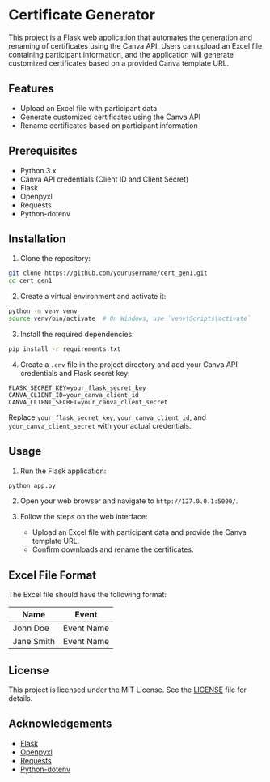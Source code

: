# Certificate Generator

This project is a Flask web application that automates the generation and renaming of certificates using the Canva API. Users can upload an Excel file containing participant information, and the application will generate customized certificates based on a provided Canva template URL.

## Features

- Upload an Excel file with participant data
- Generate customized certificates using the Canva API
- Rename certificates based on participant information

## Prerequisites

- Python 3.x
- Canva API credentials (Client ID and Client Secret)
- Flask
- Openpyxl
- Requests
- Python-dotenv

## Installation

1. Clone the repository:

```sh
git clone https://github.com/yourusername/cert_gen1.git
cd cert_gen1
```

2. Create a virtual environment and activate it:

```sh
python -m venv venv
source venv/bin/activate  # On Windows, use `venv\Scripts\activate`
```

3. Install the required dependencies:

```sh
pip install -r requirements.txt
```

4. Create a `.env` file in the project directory and add your Canva API credentials and Flask secret key:

```plaintext
FLASK_SECRET_KEY=your_flask_secret_key
CANVA_CLIENT_ID=your_canva_client_id
CANVA_CLIENT_SECRET=your_canva_client_secret
```

Replace `your_flask_secret_key`, `your_canva_client_id`, and `your_canva_client_secret` with your actual credentials.

## Usage

1. Run the Flask application:

```sh
python app.py
```

2. Open your web browser and navigate to `http://127.0.0.1:5000/`.

3. Follow the steps on the web interface:
   - Upload an Excel file with participant data and provide the Canva template URL.
   - Confirm downloads and rename the certificates.

## Excel File Format

The Excel file should have the following format:

| Name          | Event         |
| ------------- | ------------- |
| John Doe      | Event Name    |
| Jane Smith    | Event Name    |

## License

This project is licensed under the MIT License. See the [LICENSE](LICENSE) file for details.

## Acknowledgements

- [Flask](https://flask.palletsprojects.com/)
- [Openpyxl](https://openpyxl.readthedocs.io/)
- [Requests](https://docs.python-requests.org/en/latest/)
- [Python-dotenv](https://saurabh-kumar.com/python-dotenv/)
